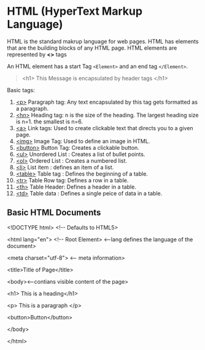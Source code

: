 # HTML (HyperText Markup Language)

HTML is the standard makrup language for web pages.
HTML has elements that are the building blocks of any HTML page. 
HTML elements are represented by **<>** tags 

An HTML element has a start Tag `<Element>` and an end tag `</Element>`.

> &lt;h1> This Message is encapsulated by header tags &lt;/h1>
 
Basic tags:

1. [&lt;p>](#paragraph) Paragraph tag: Any text encapsulated by this tag gets formatted as a paragraph.
2. [&lt;h*n*>](#headings) Heading tag: n is the size of the heading. The largest heading size is n=1. the smallest is n=6. 
3. [&lt;a>](#links) Link tags: Used to create clickable text that directs you to a given page. 
4. [&lt;img>](#images) Image Tag: Used to define an image in HTML. 
5. [&lt;button>](#buttons) Button Tag: Creates a clickable button.
6. [&lt;ul>](#unordered-lists) Unordered List : Creates a list of bullet points.
7. [&lt;ol>](#ordered-lists) Ordered List : Creates a numbered list.
8. [&lt;li>](#list-item) List item : defines an item of a list. 
9. [&lt;table>](#tables) Table tag : Defines the beginning of a table. 
10. [&lt;tr>](#table-row) Table Row tag: Defines a row in a table.
11. [&lt;th>](#table-header) Table Header: Defines a header in a table. 
12. [&lt;td>](#table-data) Table data : Defines a single peice of data in a table. 

## Basic HTML Documents

&lt;!DOCTYPE html> <!-- Defaults to HTML5>

&lt;html lang="en"> <!-- Root Element> <--lang defines the language of the document>

&lt;meta charset="utf-8"> <-- meta information>

&lt;title>Title of Page&lt;/title>

&lt;body><--contians visible content of the page>

&lt;h1> This is a heading&lt;/h1>

&lt;p> This is a paragraph &lt;/p>

&lt;button>Button&lt;/button>

&lt;/body>

&lt;/html>

